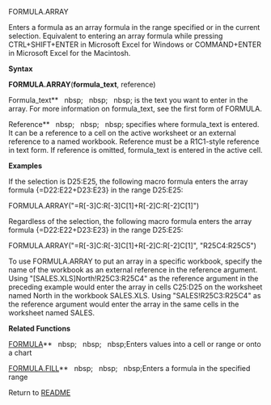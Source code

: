 FORMULA.ARRAY

Enters a formula as an array formula in the range specified or in the
current selection. Equivalent to entering an array formula while
pressing CTRL+SHIFT+ENTER in Microsoft Excel for Windows or
COMMAND+ENTER in Microsoft Excel for the Macintosh.

**Syntax**

**FORMULA.ARRAY**(**formula\_text**, reference)

Formula\_text**&nbsp;&nbsp;&nbsp;nbsp;&nbsp;&nbsp;&nbsp;nbsp;&nbsp;&nbsp;&nbsp;nbsp;&nbsp;is the text you want to enter in
the array. For more information on formula\_text, see the first form of
FORMULA.

Reference**&nbsp;&nbsp;&nbsp;nbsp;&nbsp;&nbsp;&nbsp;nbsp;&nbsp;&nbsp;&nbsp;nbsp;&nbsp;specifies where formula\_text is
entered. It can be a reference to a cell on the active worksheet or an
external reference to a named workbook. Reference must be a R1C1-style
reference in text form. If reference is omitted, formula\_text is
entered in the active cell.

**Examples**

If the selection is D25:E25, the following macro formula enters the
array formula {=D22:E22+D23:E23} in the range D25:E25:

FORMULA.ARRAY("=R\[-3\]C:R\[-3\]C\[1\]+R\[-2\]C:R\[-2\]C\[1\]")

Regardless of the selection, the following macro formula enters the
array formula {=D22:E22+D23:E23} in the range D25:E25:

FORMULA.ARRAY("=R\[-3\]C:R\[-3\]C\[1\]+R\[-2\]C:R\[-2\]C\[1\]",
"R25C4:R25C5")

To use FORMULA.ARRAY to put an array in a specific workbook, specify the
name of the workbook as an external reference in the reference argument.
Using "\[SALES.XLS\]North\!R25C3:R25C4" as the reference argument in the
preceding example would enter the array in cells C25:D25 on the
worksheet named North in the workbook SALES.XLS. Using
"SALES\!R25C3:R25C4" as the reference argument would enter the array in
the same cells in the worksheet named SALES.

**Related Functions**

[FORMULA](FORMULA.md)**&nbsp;&nbsp;&nbsp;nbsp;&nbsp;&nbsp;&nbsp;nbsp;&nbsp;&nbsp;&nbsp;nbsp;Enters values into a cell or range or onto a
chart

[FORMULA.FILL](FORMULA.FILL.md)**&nbsp;&nbsp;&nbsp;nbsp;&nbsp;&nbsp;&nbsp;nbsp;&nbsp;&nbsp;&nbsp;nbsp;Enters a formula in the specified range



Return to [README](README.md)

